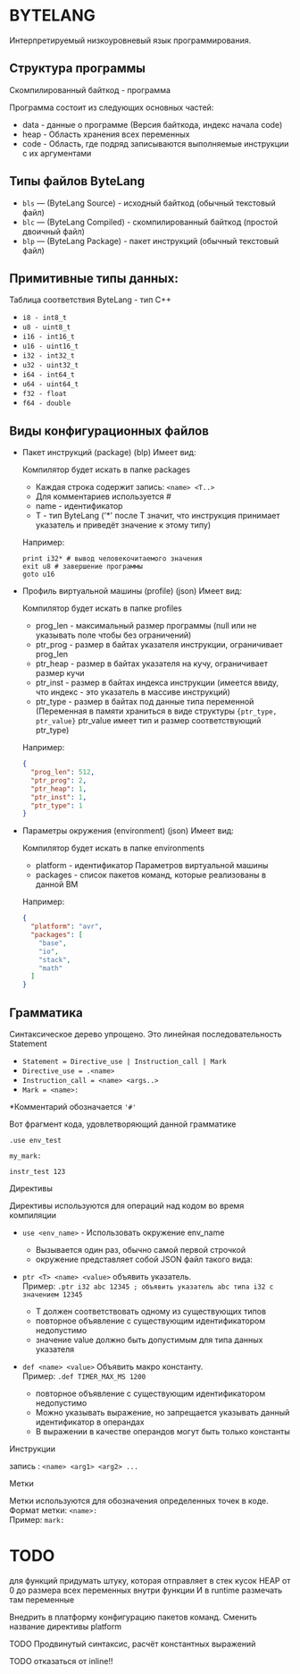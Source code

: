 # **BYTELANG**

Интерпретируемый низкоуровневый язык программирования.

## Структура программы

Скомпилированный байткод - программа

Программа состоит из следующих основных частей:

- data - данные о программе (Версия байткода, индекс начала code)
- heap - Область хранения всех переменных
- code - Область, где подряд записываются выполняемые инструкции с их аргументами

## Типы файлов ByteLang

- `bls` — (ByteLang Source) - исходный байткод (обычный текстовый файл)
- `blc` — (ByteLang Compiled) - скомпилированный байткод (простой двоичный файл)
- `blp` — (ByteLang Package) - пакет инструкций (обычный текстовый файл)

## Примитивные типы данных:

Таблица соответствия ByteLang - тип C++

- `i8 - int8_t`
- `u8 - uint8_t`
- `i16 - int16_t`
- `u16 - uint16_t`
- `i32 - int32_t`
- `u32 - uint32_t`
- `i64 - int64_t`
- `u64 - uint64_t`
- `f32 - float`
- `f64 - double`

## Виды конфигурационных файлов

- Пакет инструкций (package) (blp) Имеет вид:

  Компилятор будет искать в папке packages
    - Каждая строка содержит запись: `<name> <T..>`
    - Для комментариев используется #
    - name - идентификатор
    - T - тип ByteLang ('*' после T значит, что инструкция принимает указатель и приведёт значение к этому типу)

  Например:

  ```bls
  print i32* # вывод человекочитаемого значения
  exit u8 # завершение программы
  goto u16
  ```

- Профиль виртуальной машины (profile) (json) Имеет вид:

  Компилятор будет искать в папке profiles

    - prog_len - максимальный размер программы (null или не указывать поле чтобы без ограничений)
    - ptr_prog - размер в байтах указателя инструкции, ограничивает prog_len
    - ptr_heap - размер в байтах указателя на кучу, ограничивает размер кучи
    - ptr_inst - размер в байтах индекса инструкции (имеется ввиду, что индекс - это указатель в массиве инструкций)
    - ptr_type - размер в байтах под данные типа переменной (Переменная в памяти храниться в виде структуры
      `{ptr_type, ptr_value}` ptr_value имеет тип и размер соответствующий ptr_type)

  Например:
  ```json
  {
    "prog_len": 512,
    "ptr_prog": 2,
    "ptr_heap": 1,
    "ptr_inst": 1,
    "ptr_type": 1
  }
  ```

- Параметры окружения (environment) (json) Имеет вид:

  Компилятор будет искать в папке environments
    - platform - идентификатор Параметров виртуальной машины
    - packages - список пакетов команд, которые реализованы в данной ВМ

  Например:
  ```json
  {
    "platform": "avr",
    "packages": [
      "base",
      "io",
      "stack",
      "math"
    ]
  }
  ```

## Грамматика

Синтаксическое дерево упрощено. Это линейная последовательность Statement

- `Statement = Directive_use | Instruction_call | Mark`
- `Directive_use = .<name>`
- `Instruction_call = <name> <args..>`
- `Mark = <name>:`

*Комментарий обозначается `'#'`

Вот фрагмент кода, удовлетворяющий данной грамматике

```bls
.use env_test

my_mark:

instr_test 123
```

Директивы

Директивы используются для операций над кодом во время компиляции

- `use <env_name>` - Использовать окружение env_name
    - Вызывается один раз, обычно самой первой строчкой
    - окружение представляет собой JSON файл такого вида:

- `ptr <T> <name> <value>` объявить указатель.\
  Пример: `.ptr i32 abc 12345 ; объявить указатель abc типа i32 с значением 12345`
    - T должен соответствовать одному из существующих типов
    - повторное объявление с существующим идентификатором недопустимо
    - значение value должно быть допустимым для типа данных указателя

- `def <name> <value>` Объявить макро константу.\
  Пример: `.def TIMER_MAX_MS 1200`
    - повторное объявление с существующим идентификатором недопустимо
    - Можно указывать выражение, но запрещается указывать данный идентификатор в операндах
    - В выражении в качестве операндов могут быть только константы

Инструкции

запись : `<name> <arg1> <arg2> ...`

Метки

Метки используются для обозначения определенных точек в коде.\
Формат метки: `<name>:`\
Пример:
`mark:`

# TODO

для функций придумать штуку, которая отправляет в стек кусок HEAP от 0 до размера всех переменных внутри функции
И в runtime размечать там переменные


Внедрить в платформу конфигурацию пакетов команд.
Сменить название директивы platform

TODO Продвинутый синтаксис, расчёт константных выражений


TODO отказаться от inline!!